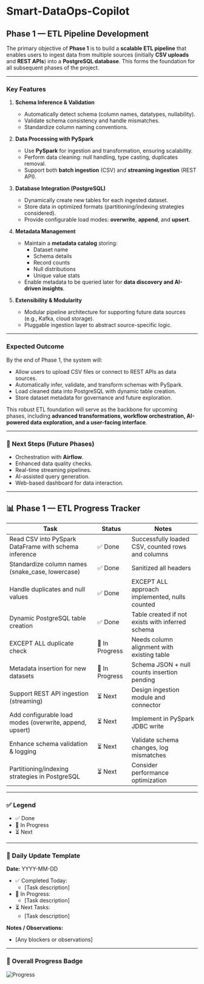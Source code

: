 # Smart-DataOps-Copilot  

## Phase 1 — ETL Pipeline Development  

The primary objective of **Phase 1** is to build a **scalable ETL pipeline** that enables users to ingest data from multiple sources (initially **CSV uploads** and **REST APIs**) into a **PostgreSQL database**. This forms the foundation for all subsequent phases of the project.  

---

### Key Features  

1. **Schema Inference & Validation**  
   - Automatically detect schema (column names, datatypes, nullability).  
   - Validate schema consistency and handle mismatches.  
   - Standardize column naming conventions.  

2. **Data Processing with PySpark**  
   - Use **PySpark** for ingestion and transformation, ensuring scalability.  
   - Perform data cleaning: null handling, type casting, duplicates removal.  
   - Support both **batch ingestion** (CSV) and **streaming ingestion** (REST API).  

3. **Database Integration (PostgreSQL)**  
   - Dynamically create new tables for each ingested dataset.  
   - Store data in optimized formats (partitioning/indexing strategies considered).  
   - Provide configurable load modes: **overwrite**, **append**, and **upsert**.  

4. **Metadata Management**  
   - Maintain a **metadata catalog** storing:  
     - Dataset name  
     - Schema details  
     - Record counts  
     - Null distributions  
     - Unique value stats  
   - Enable metadata to be queried later for **data discovery and AI-driven insights**.  

5. **Extensibility & Modularity**  
   - Modular pipeline architecture for supporting future data sources (e.g., Kafka, cloud storage).  
   - Pluggable ingestion layer to abstract source-specific logic.  

---

### Expected Outcome  

By the end of Phase 1, the system will:  
- Allow users to upload CSV files or connect to REST APIs as data sources.  
- Automatically infer, validate, and transform schemas with PySpark.  
- Load cleaned data into PostgreSQL with dynamic table creation.  
- Store dataset metadata for governance and future exploration.  

This robust ETL foundation will serve as the backbone for upcoming phases, including **advanced transformations, workflow orchestration, AI-powered data exploration, and a user-facing interface**.  

---

### 📌 Next Steps (Future Phases)  
- Orchestration with **Airflow**.  
- Enhanced data quality checks.  
- Real-time streaming pipelines.  
- AI-assisted query generation.  
- Web-based dashboard for data interaction.  

---

## 📊 Phase 1 — ETL Progress Tracker

| Task | Status | Notes |
|------|--------|-------|
| Read CSV into PySpark DataFrame with schema inference | ✅ Done | Successfully loaded CSV, counted rows and columns |
| Standardize column names (snake_case, lowercase) | ✅ Done | Sanitized all headers |
| Handle duplicates and null values | ✅ Done | EXCEPT ALL approach implemented, nulls counted |
| Dynamic PostgreSQL table creation | ✅ Done | Table created if not exists with inferred schema |
| EXCEPT ALL duplicate check | 🔄 In Progress | Needs column alignment with existing table |
| Metadata insertion for new datasets | 🔄 In Progress | Schema JSON + null counts insertion pending |
| Support REST API ingestion (streaming) | ⏳ Next | Design ingestion module and connector |
| Add configurable load modes (overwrite, append, upsert) | ⏳ Next | Implement in PySpark JDBC write |
| Enhance schema validation & logging | ⏳ Next | Validate schema changes, log mismatches |
| Partitioning/indexing strategies in PostgreSQL | ⏳ Next | Consider performance optimization |

---

### ✅ Legend
- ✅ Done  
- 🔄 In Progress  
- ⏳ Next  

---

### 📝 Daily Update Template

**Date:** YYYY-MM-DD  

- ✅ Completed Today:  
  - [Task description]  
- 🔄 In Progress:  
  - [Task description]  
- ⏳ Next Tasks:  
  - [Task description]  

**Notes / Observations:**  
- [Any blockers or observations]

---

### 🌟 Overall Progress Badge
![Progress](https://img.shields.io/badge/Progress-40%25-yellow)